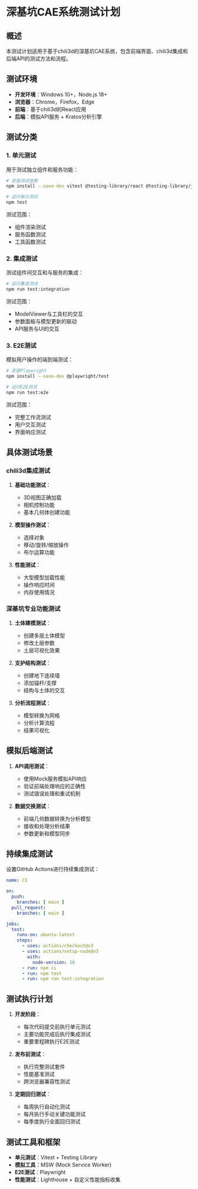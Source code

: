 # 深基坑CAE系统测试计划

## 概述

本测试计划适用于基于chili3d的深基坑CAE系统，包含前端界面、chili3d集成和后端API的测试方法和流程。

## 测试环境

- **开发环境**：Windows 10+，Node.js 18+
- **浏览器**：Chrome，Firefox，Edge
- **前端**：基于chili3d的React应用
- **后端**：模拟API服务 + Kratos分析引擎

## 测试分类

### 1. 单元测试

用于测试独立组件和服务功能：

```bash
# 安装测试依赖
npm install --save-dev vitest @testing-library/react @testing-library/jest-dom

# 运行单元测试
npm test
```

测试范围：
- 组件渲染测试
- 服务函数测试
- 工具函数测试

### 2. 集成测试

测试组件间交互和与服务的集成：

```bash
# 运行集成测试
npm run test:integration
```

测试范围：
- ModelViewer与工具栏的交互
- 参数面板与模型更新的联动
- API服务与UI的交互

### 3. E2E测试

模拟用户操作的端到端测试：

```bash
# 安装Playwright
npm install --save-dev @playwright/test

# 运行E2E测试
npm run test:e2e
```

测试范围：
- 完整工作流测试
- 用户交互测试
- 界面响应测试

## 具体测试场景

### chili3d集成测试

1. **基础功能测试**：
   - 3D视图正确加载
   - 相机控制功能
   - 基本几何体创建功能

2. **模型操作测试**：
   - 选择对象
   - 移动/旋转/缩放操作
   - 布尔运算功能

3. **性能测试**：
   - 大型模型加载性能
   - 操作响应时间
   - 内存使用情况

### 深基坑专业功能测试

1. **土体建模测试**：
   - 创建多层土体模型
   - 修改土层参数
   - 土层可视化效果

2. **支护结构测试**：
   - 创建地下连续墙
   - 添加锚杆/支撑
   - 结构与土体的交互

3. **分析流程测试**：
   - 模型转换为网格
   - 分析计算流程
   - 结果可视化

## 模拟后端测试

1. **API调用测试**：
   - 使用Mock服务模拟API响应
   - 验证前端处理响应的正确性
   - 测试错误处理和重试机制

2. **数据交换测试**：
   - 前端几何数据转换为分析模型
   - 接收和处理分析结果
   - 参数更新和模型同步

## 持续集成测试

设置GitHub Actions进行持续集成测试：

```yaml
name: CI

on:
  push:
    branches: [ main ]
  pull_request:
    branches: [ main ]

jobs:
  test:
    runs-on: ubuntu-latest
    steps:
      - uses: actions/checkout@v3
      - uses: actions/setup-node@v3
        with:
          node-version: 18
      - run: npm ci
      - run: npm test
      - run: npm run test:integration
```

## 测试执行计划

1. **开发阶段**：
   - 每次代码提交前执行单元测试
   - 主要功能完成后执行集成测试
   - 重要里程碑执行E2E测试

2. **发布前测试**：
   - 执行完整测试套件
   - 性能基准测试
   - 跨浏览器兼容性测试

3. **定期回归测试**：
   - 每周执行自动化测试
   - 每月执行手动关键功能测试
   - 每季度执行全面回归测试

## 测试工具和框架

- **单元测试**：Vitest + Testing Library
- **模拟工具**：MSW (Mock Service Worker)
- **E2E测试**：Playwright
- **性能测试**：Lighthouse + 自定义性能指标收集 